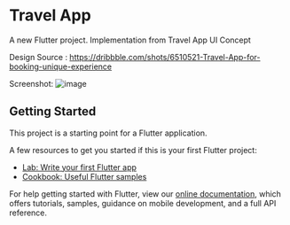 # Travel App

A new Flutter project. Implementation from Travel App UI Concept

Design Source : https://dribbble.com/shots/6510521-Travel-App-for-booking-unique-experience

Screenshot:
![image](https://user-images.githubusercontent.com/63090705/121801068-a2c96880-cc5f-11eb-99c2-756db7f29e25.png)


## Getting Started

This project is a starting point for a Flutter application.

A few resources to get you started if this is your first Flutter project:

- [Lab: Write your first Flutter app](https://flutter.dev/docs/get-started/codelab)
- [Cookbook: Useful Flutter samples](https://flutter.dev/docs/cookbook)

For help getting started with Flutter, view our
[online documentation](https://flutter.dev/docs), which offers tutorials,
samples, guidance on mobile development, and a full API reference.
